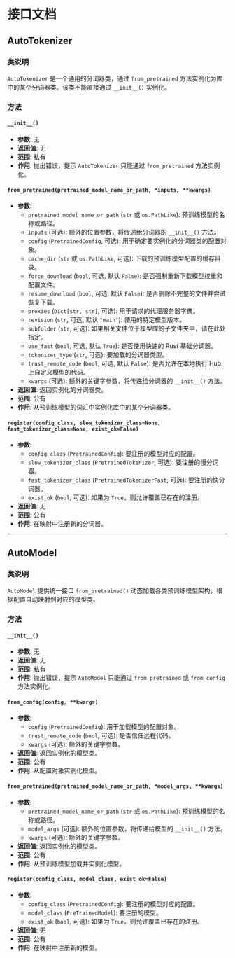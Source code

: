 # 接口文档

## AutoTokenizer

### 类说明
`AutoTokenizer` 是一个通用的分词器类，通过 `from_pretrained` 方法实例化为库中的某个分词器类。该类不能直接通过 `__init__()` 实例化。

### 方法

#### `__init__()`
- **参数**: 无
- **返回值**: 无
- **范围**: 私有
- **作用**: 抛出错误，提示 `AutoTokenizer` 只能通过 `from_pretrained` 方法实例化。

#### `from_pretrained(pretrained_model_name_or_path, *inputs, **kwargs)`
- **参数**:
  - `pretrained_model_name_or_path` (`str` 或 `os.PathLike`): 预训练模型的名称或路径。
  - `inputs` (可选): 额外的位置参数，将传递给分词器的 `__init__()` 方法。
  - `config` (`PretrainedConfig`, 可选): 用于确定要实例化的分词器类的配置对象。
  - `cache_dir` (`str` 或 `os.PathLike`, 可选): 下载的预训练模型配置的缓存目录。
  - `force_download` (`bool`, 可选, 默认 `False`): 是否强制重新下载模型权重和配置文件。
  - `resume_download` (`bool`, 可选, 默认 `False`): 是否删除不完整的文件并尝试恢复下载。
  - `proxies` (`Dict[str, str]`, 可选): 用于请求的代理服务器字典。
  - `revision` (`str`, 可选, 默认 `"main"`): 使用的特定模型版本。
  - `subfolder` (`str`, 可选): 如果相关文件位于模型库的子文件夹中，请在此处指定。
  - `use_fast` (`bool`, 可选, 默认 `True`): 是否使用快速的 Rust 基础分词器。
  - `tokenizer_type` (`str`, 可选): 要加载的分词器类型。
  - `trust_remote_code` (`bool`, 可选, 默认 `False`): 是否允许在本地执行 Hub 上自定义模型的代码。
  - `kwargs` (可选): 额外的关键字参数，将传递给分词器的 `__init__()` 方法。
- **返回值**: 返回实例化的分词器类。
- **范围**: 公有
- **作用**: 从预训练模型的词汇中实例化库中的某个分词器类。

#### `register(config_class, slow_tokenizer_class=None, fast_tokenizer_class=None, exist_ok=False)`
- **参数**:
  - `config_class` (`PretrainedConfig`): 要注册的模型对应的配置。
  - `slow_tokenizer_class` (`PretrainedTokenizer`, 可选): 要注册的慢分词器。
  - `fast_tokenizer_class` (`PretrainedTokenizerFast`, 可选): 要注册的快分词器。
  - `exist_ok` (`bool`, 可选): 如果为 `True`，则允许覆盖已存在的注册。
- **返回值**: 无
- **范围**: 公有
- **作用**: 在映射中注册新的分词器。

---

## AutoModel

### 类说明
`AutoModel` 提供统一接口 `from_pretrained()` 动态加载各类预训练模型架构，根据配置自动映射到对应的模型类。

### 方法

#### `__init__()`
- **参数**: 无
- **返回值**: 无
- **范围**: 私有
- **作用**: 抛出错误，提示 `AutoModel` 只能通过 `from_pretrained` 或 `from_config` 方法实例化。

#### `from_config(config, **kwargs)`
- **参数**:
  - `config` (`PretrainedConfig`): 用于加载模型的配置对象。
  - `trust_remote_code` (`bool`, 可选): 是否信任远程代码。
  - `kwargs` (可选): 额外的关键字参数。
- **返回值**: 返回实例化的模型类。
- **范围**: 公有
- **作用**: 从配置对象实例化模型。

#### `from_pretrained(pretrained_model_name_or_path, *model_args, **kwargs)`
- **参数**:
  - `pretrained_model_name_or_path` (`str` 或 `os.PathLike`): 预训练模型的名称或路径。
  - `model_args` (可选): 额外的位置参数，将传递给模型的 `__init__()` 方法。
  - `kwargs` (可选): 额外的关键字参数。
- **返回值**: 返回实例化的模型类。
- **范围**: 公有
- **作用**: 从预训练模型加载并实例化模型。

#### `register(config_class, model_class, exist_ok=False)`
- **参数**:
  - `config_class` (`PretrainedConfig`): 要注册的模型对应的配置。
  - `model_class` (`PreTrainedModel`): 要注册的模型。
  - `exist_ok` (`bool`, 可选): 如果为 `True`，则允许覆盖已存在的注册。
- **返回值**: 无
- **范围**: 公有
- **作用**: 在映射中注册新的模型。